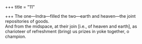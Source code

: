 +++
title = "11"

+++
The one—Indra—filled the two—earth and heaven—the joint  repositories of goods.  
And from the midspace, at their join [i.e., of heaven and earth], as  charioteer of refreshment (bring) us prizes in yoke together, o  
champion.  